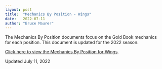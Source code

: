```yaml
---
layout: post
title:  "Mechanics By Position - Wings"
date:   2022-07-11
author: "Bruce Maurer"
---
```


The Mechanics By Position documents focus on the Gold Book mechanics for each
position. This document is updated for the 2022 season.

[Click here to view the Mechanics By Position for
Wings](https://storage.googleapis.com/ohsaa-websites/mechanics/2022-mechanics-by-position-wings.pdf).

Updated July 11, 2022
